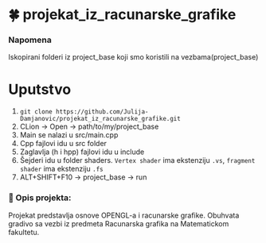 # :four_leaf_clover: projekat_iz_racunarske_grafike

### Napomena 
Iskopirani folderi iz project_base koji smo koristili na vezbama(project_base)

# Uputstvo
1. `git clone https://github.com/Julija-Damjanovic/projekat_iz_racunarske_grafike.git`
2. CLion -> Open -> path/to/my/project_base
3. Main se nalazi u src/main.cpp
4. Cpp fajlovi idu u src folder
5. Zaglavlja (h i hpp) fajlovi idu u include
6. Šejderi idu u folder shaders. `Vertex shader` ima ekstenziju `.vs`, `fragment shader` ima ekstenziju `.fs`
7. ALT+SHIFT+F10 -> project_base -> run

### :memo: Opis projekta: 
Projekat predstavlja osnove OPENGL-a i racunarske grafike. Obuhvata gradivo sa vezbi iz predmeta Racunarska grafika na Matematickom fakultetu. 





